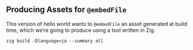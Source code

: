 ## Producing Assets for `@embedFile`

This version of hello world wants to `@embedFile` an asset generated at build time, which we’re going to produce using a tool written in Zig.

`zig build -Dlanguage=ja --summary all`

